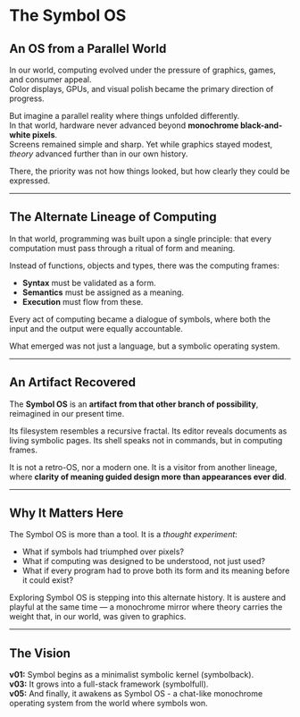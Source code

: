 # The Symbol OS

## An OS from a Parallel World

In our world, computing evolved under the pressure of graphics, games, and consumer appeal.  
Color displays, GPUs, and visual polish became the primary direction of progress.

But imagine a parallel reality where things unfolded differently.  
In that world, hardware never advanced beyond **monochrome black-and-white pixels**.  
Screens remained simple and sharp. Yet while graphics stayed modest, *theory* advanced further than in our own history.  

There, the priority was not how things looked, but how clearly they could be expressed.  

---

## The Alternate Lineage of Computing

In that world, programming was built upon a single principle: that every computation must pass through a
ritual of form and meaning.

Instead of functions, objects and types, there was the computing frames:
- **Syntax** must be validated as a form.
- **Semantics** must be assigned as a meaning.
- **Execution** must flow from these.

Every act of computing became a dialogue of symbols, where both the input and the output were equally accountable.

What emerged was not just a language, but a symbolic operating system.

---

## An Artifact Recovered

The **Symbol OS** is an **artifact from that other branch of possibility**, reimagined in our present time.

Its filesystem resembles a recursive fractal.
Its editor reveals documents as living symbolic pages.
Its shell speaks not in commands, but in computing frames.

It is not a retro-OS, nor a modern one.
It is a visitor from another lineage, where **clarity of meaning guided design more than appearances ever did**.

---

## Why It Matters Here

The Symbol OS is more than a tool.
It is a *thought experiment*:

- What if symbols had triumphed over pixels?
- What if computing was designed to be understood, not just used?
- What if every program had to prove both its form and its meaning before it could exist?

Exploring Symbol OS is stepping into this alternate history.
It is austere and playful at the same time — a monochrome mirror where theory carries the weight that, in our world,
was given to graphics.

---

## The Vision

**v01:** Symbol begins as a minimalist symbolic kernel (symbolback).  
**v03:** It grows into a full-stack framework (symbolfull).  
**v05:** And finally, it awakens as Symbol OS - a chat-like monochrome operating system from the world where symbols won.  
